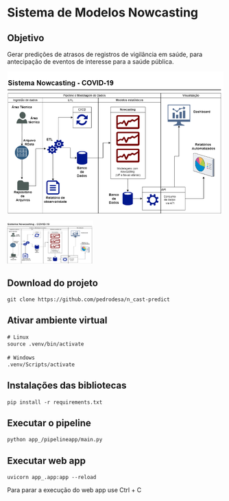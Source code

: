 # Sistema de Modelos Nowcasting

## Objetivo
Gerar predições de atrasos de registros de vigilância em saúde, para antecipação de eventos de interesse para a saúde pública.


![Pipeline](relatorios/img/pipeline.png)

<img src="/relatorios/img/pipeline.png" width="200" height="100">


## Download do projeto
```
git clone https://github.com/pedrodesa/n_cast-predict
```

## Ativar ambiente virtual
```
# Linux
source .venv/bin/activate

# Windows
.venv/Scripts/activate
```

## Instalações das bibliotecas
```
pip install -r requirements.txt
```

## Executar o pipeline
```
python app_/pipelineapp/main.py
```

## Executar web app
```
uvicorn app_.app:app --reload
```

Para parar a execução do web app use Ctrl + C
